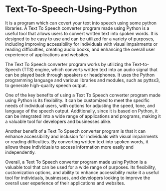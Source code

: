 # Text-To-Speech-Using-Python
It is a program which can covert your text into speech using some python libraries.
A Text To Speech converter program made using Python is a useful tool that allows users to convert written text into spoken words. It is designed to be easy to use and can be utilized for a variety of purposes, including improving accessibility for individuals with visual impairments or reading difficulties, creating audio books, and enhancing the overall user experience of applications and websites.

The Text To Speech converter program works by utilizing the Text-to-Speech (TTS) engine, which converts written text into an audio signal that can be played back through speakers or headphones. It uses the Python programming language and various libraries and modules, such as pyttsx3, to generate high-quality speech output.

One of the key benefits of using a Text To Speech converter program made using Python is its flexibility. It can be customized to meet the specific needs of individual users, with options for adjusting the speed, tone, and language of the speech output. Additionally, since it is based on Python, it can be integrated into a wide range of applications and programs, making it a valuable tool for developers and businesses alike.

Another benefit of a Text To Speech converter program is that it can enhance accessibility and inclusion for individuals with visual impairments or reading difficulties. By converting written text into spoken words, it allows these individuals to access information more easily and independently.

Overall, a Text To Speech converter program made using Python is a valuable tool that can be used for a wide range of purposes. Its flexibility, customization options, and ability to enhance accessibility make it a useful tool for individuals, businesses, and developers looking to improve the overall user experience of their applications and websites.



